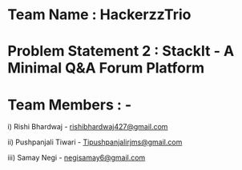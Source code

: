 # Team Name : HackerzzTrio

# Problem Statement 2 : StackIt - A Minimal Q&A Forum Platform

# Team Members : -

i) Rishi Bhardwaj - rishibhardwaj427@gmail.com

ii) Pushpanjali Tiwari - Tipushpanjalirjms@gmail.com

iii) Samay Negi - negisamay6@gmail.com
